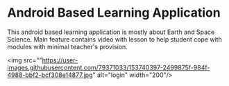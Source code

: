 # Android Based Learning Application

This android based learning application is mostly about Earth and Space Science. Main feature contains video with lesson to help student cope with modules with minimal teacher's provision.

<img src=""https://user-images.githubusercontent.com/79371033/153740397-2499875f-984f-4988-bbf2-bcf308e14877.jpg" alt="login" width="200"/>


